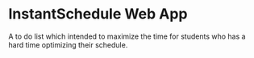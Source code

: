 # InstantSchedule Web App
A to do list which intended to maximize the time for students who has a hard time optimizing their schedule.
